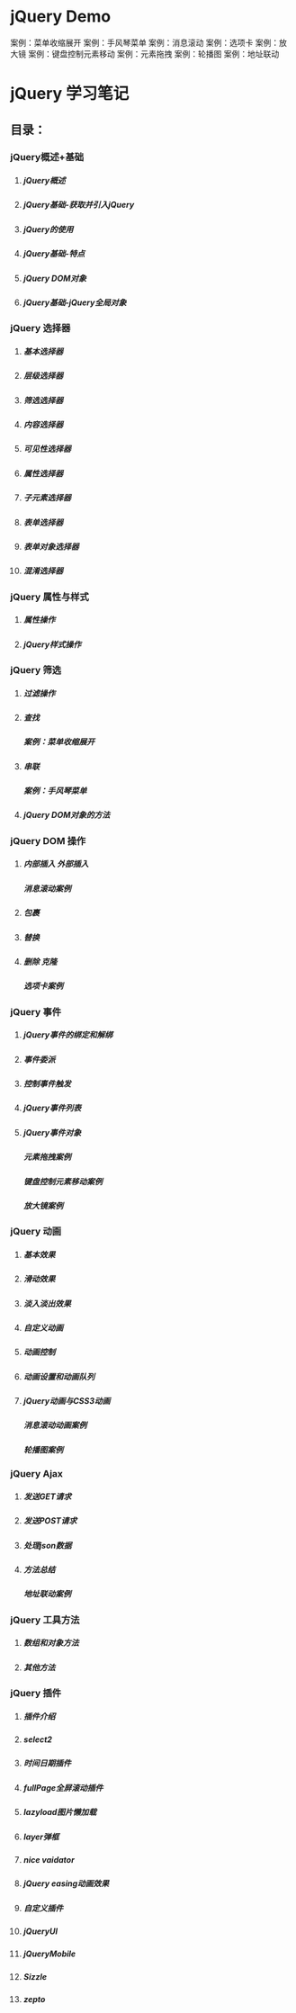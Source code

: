# jQuery Demo
案例：菜单收缩展开
案例：手风琴菜单
案例：消息滚动
案例：选项卡
案例：放大镜
案例：键盘控制元素移动
案例：元素拖拽
案例：轮播图
案例：地址联动



# jQuery 学习笔记

## 目录：

### jQuery概述+基础

1. ##### jQuery概述

2. ##### jQuery基础-获取并引入jQuery

3. ##### jQuery的使用

4. ##### jQuery基础-特点

5. ##### jQuery DOM对象

6. ##### jQuery基础-jQuery全局对象

### jQuery 选择器

1. ##### 基本选择器

2. ##### 层级选择器

3. ##### 筛选选择器

4. ##### 内容选择器

5. ##### 可见性选择器

6. ##### 属性选择器

7. ##### 子元素选择器

8. ##### 表单选择器

9. ##### 表单对象选择器

10. ##### 混淆选择器

### jQuery 属性与样式

1. ##### 属性操作

2. ##### jQuery样式操作

### jQuery 筛选

1. ##### 过滤操作

2. ##### 查找

   ##### 案例：菜单收缩展开

3. ##### 串联

   ##### 案例：手风琴菜单

4. ##### jQuery DOM对象的方法

### jQuery DOM 操作

1. ##### 内部插入 外部插入

   ##### 消息滚动案例

2. ##### 包裹

3. ##### 替换

4. ##### 删除 克隆

   ##### 选项卡案例

### jQuery 事件

1. ##### jQuery事件的绑定和解绑

2. ##### 事件委派

3. ##### 控制事件触发

4. ##### jQuery事件列表

5. ##### jQuery事件对象

   ##### 元素拖拽案例

   ##### 键盘控制元素移动案例

   ##### 放大镜案例

### jQuery 动画

1. ##### 基本效果

2. ##### 滑动效果

3. ##### 淡入淡出效果

4. ##### 自定义动画

5. ##### 动画控制

6. ##### 动画设置和动画队列

7. ##### jQuery动画与CSS3动画

   ##### 消息滚动动画案例

   ##### 轮播图案例

### jQuery Ajax

1. ##### 发送GET请求

2. ##### 发送POST请求

3. ##### 处理json数据

4. ##### 方法总结

   ##### 地址联动案例

### jQuery 工具方法

1. ##### 数组和对象方法 

2. ##### 其他方法

### jQuery 插件

1. ##### 插件介绍

2. ##### select2

3. ##### 时间日期插件

4. ##### fullPage全屏滚动插件

5. ##### lazyload图片懒加载

6. ##### layer弹框

7. ##### nice vaidator

8. ##### jQuery easing动画效果

9. ##### 自定义插件

10. ##### jQueryUI

11. ##### jQueryMobile

12. ##### Sizzle

13. ##### zepto



##### 
